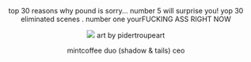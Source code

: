 </div>

<div align="center">
top 30 reasons why pound is sorry... number 5 will surprise you!
yop 30 eliminated scenes . number one yourFUCKING ASS RIGHT NOW

![](https://files.catbox.moe/iowq3f.jpg)
art by pidertroupeart 

mintcoffee duo (shadow & tails) ceo 
</div>
